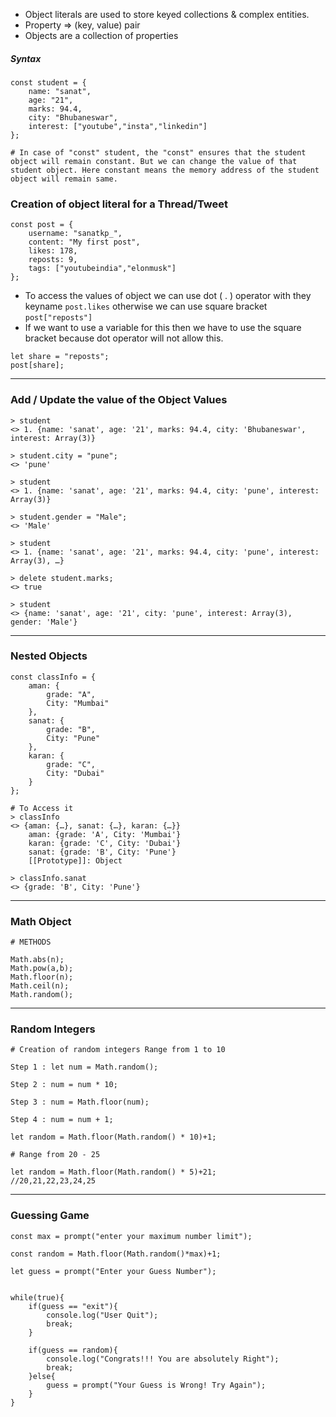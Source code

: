 - Object literals are used to store keyed collections & complex entities. 
- Property => (key, value) pair
- Objects are a collection of properties
##### Syntax
```
const student = {
	name: "sanat",
	age: "21",
	marks: 94.4,
	city: "Bhubaneswar",
	interest: ["youtube","insta","linkedin"]
};

# In case of "const" student, the "const" ensures that the student object will remain constant. But we can change the value of that student object. Here constant means the memory address of the student object will remain same. 
```
### Creation of object literal for a Thread/Tweet

```
const post = {
    username: "sanatkp_",
    content: "My first post",
    likes: 178,
    reposts: 9,
    tags: ["youtubeindia","elonmusk"]
};
```

- To access the values of object we can use dot ( . ) operator with they keyname `post.likes` otherwise we can use square bracket `post["reposts"]`
- If we want to use a variable for this then we have to use the square bracket because dot operator will not allow this. 
```
let share = "reposts";
post[share];
```
---------------------------------
### Add / Update the value of the Object Values

```
> student
<> 1. {name: 'sanat', age: '21', marks: 94.4, city: 'Bhubaneswar', interest: Array(3)}

> student.city = "pune";
<> 'pune'

> student
<> 1. {name: 'sanat', age: '21', marks: 94.4, city: 'pune', interest: Array(3)}

> student.gender = "Male";
<> 'Male'

> student
<> 1. {name: 'sanat', age: '21', marks: 94.4, city: 'pune', interest: Array(3), …}

> delete student.marks;
<> true

> student
<> {name: 'sanat', age: '21', city: 'pune', interest: Array(3), gender: 'Male'}
```
-------------
### Nested Objects

```
const classInfo = {
    aman: {
        grade: "A",
        City: "Mumbai"
    },
    sanat: {
        grade: "B",
        City: "Pune"
    },
    karan: {
        grade: "C",
        City: "Dubai"
    }
};

# To Access it
> classInfo
<> {aman: {…}, sanat: {…}, karan: {…}}
	aman: {grade: 'A', City: 'Mumbai'}
	karan: {grade: 'C', City: 'Dubai'}
	sanat: {grade: 'B', City: 'Pune'}
	[[Prototype]]: Object
	
> classInfo.sanat
<> {grade: 'B', City: 'Pune'}
```
-------------
### Math Object

```
# METHODS

Math.abs(n);
Math.pow(a,b);
Math.floor(n);
Math.ceil(n);
Math.random();
```
---------------
### Random Integers
```
# Creation of random integers Range from 1 to 10

Step 1 : let num = Math.random();

Step 2 : num = num * 10;

Step 3 : num = Math.floor(num);

Step 4 : num = num + 1;
```

```
let random = Math.floor(Math.random() * 10)+1;
```

```
# Range from 20 - 25

let random = Math.floor(Math.random() * 5)+21;        //20,21,22,23,24,25
```
----------------
### Guessing Game
```
const max = prompt("enter your maximum number limit");

const random = Math.floor(Math.random()*max)+1;

let guess = prompt("Enter your Guess Number");

  
while(true){
    if(guess == "exit"){
        console.log("User Quit");
        break;
    }

    if(guess == random){
        console.log("Congrats!!! You are absolutely Right");
        break;
    }else{
        guess = prompt("Your Guess is Wrong! Try Again");
    }
}
```
